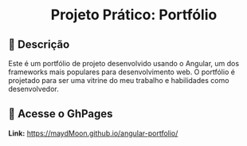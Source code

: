 <h1 align="center">
  <br>
    Projeto Prático: Portfólio
  <br>
</h1>

## :cherry_blossom: Descrição

Este é um portfólio de projeto desenvolvido usando o Angular, um dos frameworks mais populares para desenvolvimento web. O portfólio é projetado para ser uma vitrine do meu trabalho e habilidades como desenvolvedor.

## :cherry_blossom: Acesse o GhPages

<strong>Link:</strong> https://maydMoon.github.io/angular-portfolio/
